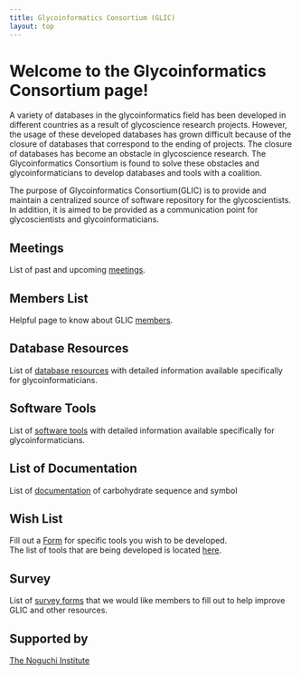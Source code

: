 ```yaml
---
title: Glycoinformatics Consortium (GLIC)
layout: top
---
```


# Welcome to the Glycoinformatics Consortium page!

A variety of databases in the glycoinformatics field has been developed in different countries as a result of glycoscience research projects. However, the usage of these developed databases has grown difficult because of the closure of databases that correspond to the ending of projects. The closure of databases has become an obstacle in glycoscience research. The Glycoinformatics Consortium is found to solve these obstacles and glycoinformaticians to develop databases and tools with a coalition. 

The purpose of Glycoinformatics Consortium(GLIC) is to provide and maintain a centralized source of software repository for the glycoscientists. In addition, it is aimed to be provided as a communication point for glycoscientists and glycoinformaticians.

## Meetings  

List of past and upcoming [meetings](meetings).

## Members List  

Helpful page to know about GLIC [members](member).

## Database Resources

List of [database resources](database) with detailed information available specifically for glycoinformaticians.

## Software Tools

List of [software tools](software) with detailed information available specifically for glycoinformaticians.

## List of Documentation

List of [documentation](https://glic.glycoinfo.org/documentation/) of carbohydrate sequence and symbol

## Wish List

Fill out a [Form](wishList) for specific tools you wish to be developed.  
The list of tools that are being developed is located [here](wishList/toolsList).

## Survey

List of [survey forms](survey) that we would like members to fill out to help improve GLIC and other resources.

## Supported by

[The Noguchi Institute](http://www.noguchi.or.jp/index.php?lang=en)

